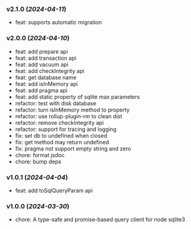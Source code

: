 ### v2.1.0 (_2024-04-11_)

- feat: supports automatic migration

### v2.0.0 (_2024-04-10_)

- feat: add prepare api
- feat: add transaction api
- feat: add vacuum api
- feat: add checkIntegrity api
- feat: get database name
- feat: add isInMemory api
- feat: add pragma api
- feat: add static property of sqlite max parameters
- refactor: test with disk database
- refactor: turn isInMemory method to property
- refactor: use rollup-plugin-rm to clean dist
- refactor: remove checkIntegrity api
- refactor: support for tracing and logging
- fix: set db to undefined when closed
- fix: get method may return undefined
- fix: pragma not support empty string and zero
- chore: format jsdoc
- chore: bump deps

### v1.0.1 (_2024-04-04_)

- feat: add toSqlQueryParam api

### v1.0.0 (_2024-03-30_)

- chore: A type-safe and promise-based query client for node sqlite3
